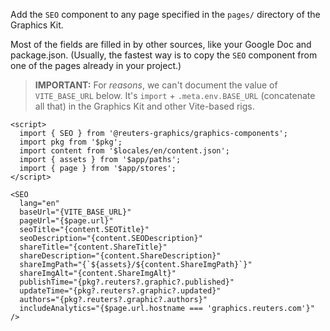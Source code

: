 Add the `SEO` component to any page specified in the `pages/` directory of the Graphics Kit.

Most of the fields are filled in by other sources, like your Google Doc and package.json. (Usually, the fastest way is to copy the `SEO` component from one of the pages already in your project.)

> **IMPORTANT:** For _reasons_, we can't document the value of `VITE_BASE_URL` below. It's `import` + `.meta.env.BASE_URL` (concatenate all that) in the Graphics Kit and other Vite-based rigs.

```svelte
<script>
  import { SEO } from '@reuters-graphics/graphics-components';
  import pkg from '$pkg';
  import content from '$locales/en/content.json';
  import { assets } from '$app/paths';
  import { page } from '$app/stores';
</script>

<SEO
  lang="en"
  baseUrl="{VITE_BASE_URL}"
  pageUrl="{$page.url}"
  seoTitle="{content.SEOTitle}"
  seoDescription="{content.SEODescription}"
  shareTitle="{content.ShareTitle}"
  shareDescription="{content.ShareDescription}"
  shareImgPath="{`${assets}/${content.ShareImgPath}`}"
  shareImgAlt="{content.ShareImgAlt}"
  publishTime="{pkg?.reuters?.graphic?.published}"
  updateTime="{pkg?.reuters?.graphic?.updated}"
  authors="{pkg?.reuters?.graphic?.authors}"
  includeAnalytics="{$page.url.hostname === 'graphics.reuters.com'}"
/>
```
